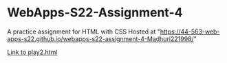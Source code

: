 # WebApps-S22-Assignment-4
A practice assignment for HTML with CSS
Hosted at "https://44-563-web-apps-s22.github.io/webapps-s22-assignment-4-Madhuri221998/"


<a href="play2.html">Link to play2.html</a><br>
